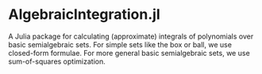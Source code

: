 # AlgebraicIntegration.jl
A Julia package for calculating (approximate) integrals of polynomials over basic semialgebraic sets. For simple sets like the box or ball, we use closed-form formulae. For more general basic semialgebraic sets, we use sum-of-squares optimization.
